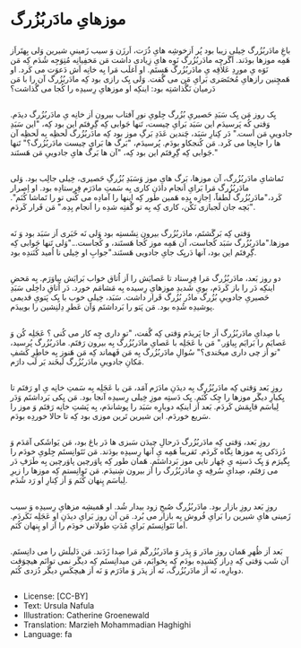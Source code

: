 # موزهایِ مادَربُزُرگ

##
باغِ مادَربُزُرگ خِیلی زیبا بود پُر اَزخوشِه هایِ ذُرَت، اَرزَن وَ سیب زَمینیِ شیرین وَلی بِهتَراَز هَمِه موزها بودَند. اَگَرچِه مادَربُزُرگ نَوِه هایِ زِیادی داشت مَن مَخفِیانِه مُتِوَجِه شُدَم کِه مَن نَوَه یِ مورِدِ عَلاقِه یِ مادَربُزُرگ هَستَم. او اَغلَب مَرا بِه خانِه اَش دَعوَت می کَرد. او هَمچِنین رازهایِ مُختَصَری بَرایِ مَن می گُفت. وَلی یِک رازی بود کِه مادَربُزُرگ آن را با مَن دَرمیان نَگُذاشتِه بود: اینکِه او موزهایِ رِسیدِه را کُجا می گُذاشت؟

##
یِک روز مَن یِک سَبَدِ حَصیریِ بُزُرگ جِلویِ نورِ آفتاب بیرون اَز خانِه یِ مادَربُزُرگ دیدَم. وَقتی کُه پَرسیدَم این سَبَد بَرایِ چیست، تَنها جَوابی کِه گِرِفتَم این بود کِه، "این سَبَدِ جادوییِ مَن اَست." دَر کِنارِ سَبَد، چَندین عَدَدِ بَرگِ موز بود کِه مادَربُزُرگ لَحظِه بِه لَحظِه آن ها را جابِجا می کَرد. مَن کُنجکاو بودَم. پُرسیدَم، "بَرگ ها بَرایِ چیست مادَربُزُرگ؟" تَنها جَوابی کِه گِرِفتَم این بود کِه، "آن ها بَرگ هایِ جادوییِ مَن هَستَند."

##
تَماشایِ مادَربُزُرگ، آن موزها، بَرگ هایِ موز وَسَبَدِ بُزُرگِ حَصیری، خِیلی جالِب بود. وَلی مادَربُزُرگ مَرا بَرایِ اَنجام دادَنِ کاری بِه سَمتِ مادَرَم فِرِستادِه بود. او اِصرار کَرد،"مادَربُزُرگ لُطفاََ، اِجازِه بِدِه هَمین طور کِه اینها را آمادِه می کُنی تو را تَماشا کُنَم". "بَچه جان لَجبازی نَکُن، کاری کِه بِه تو گُفتِه شدِه را اَنجام بِدِه." مَن فَرار کَردَم.

##
وَقتی کِه بَرگَشتَم، مادَربُزُرگ بیرون نِشَستِه بود وَلی نَه خَبَری اَز سَبَد بود وَ نَه موزها."مادَربُزُرگ سَبَد کُجاست، آن هَمِه موز کُجا هَستَند، و کُجاست..."وَلی تَنها جَوابی کِه گِرِفتَم این بود، آنها دَریِک جایِ جادویی هَستَند."جوابِ او خِیلی نا اُمید کُنَندِه بود.

##
دو روز بَعد، مادَربُزُرگ مَرا فِرِستاد تا عَصایَش را اَز اُتاق خواب بَرایَش بیاوَرَم. بِه مَحضِ اینکِه دَر را باز کَردَم، بویِ شَدیدِ موزهایِ رِسیده بِه مَشامَم خورد. دَر اُتاقِ داخِلی سَبَدِ حَصیریِ جادوییِ بُزُرگ مادُر بُزُرگ قَرار داشت. سَبَد، خِیلی خوب با یِک پَتویِ قدیمی پوشیدِه شُدِه بود. مَن پَتو را بَرداشتَم وَآن عَطرِ دِلنِشین را بوییدَم.

##
با صِدایِ مادَربُزُرگ اَز جا پَریدَم وَقتی کِه گُفت، "تو داری چِه کار می کُنی ؟ عَجَلِه کُن وَ عَصایَم را بَرایَم بِیاوَر." مَن با عَجَلِه با عَصایِ مادَربُزُرگ بِه بیرون رَفتَم. مادَربُزُرگ پُرسید، "تو اَز چی داری میخَندی؟" سُوالِ مادَربُزُرگ بِه مَن فَهماند کِه مَن هَنوز بِه خاطِرِ کَشفِ مَکانِ جادوییِ مادَربُزُرگ لَبخَند بَر لَب دارَم.

##
روزِ بَعد وَقتی کِه مادَربُزُرگ بِه دیدَنِ مادَرَم آمَد، مَن با عَجَلِه بِه سَمتِ خانِه یِ او رَفتَم تا یِکبارِ دیگَر موزها را چِک کُنَم. یِک دَستِه موزِ خِیلی رِسیدِه آنجا بود. مَن یِکی بَرداشتَم وَدَر لِباسَم قایِمَش کَردَم. بَعد اَز اینکِه دوبارِه سَبَد را پوشاندَم، بِه پَشتِ خانِه رَفتَم وَ موز را سَریع خوردَم. این شیرین تَرین موزی بود کِه تا حالا خوردِه بودَم.

##
روزِ بَعد، وَقتی کِه مادَربُزُرگ دَرحالِ چیدَن سَبزی ها دَر باغ بود، مَن یَواشَکی آمَدَم وَ دُزدَکی بِه موزها نِگاه کَردَم. تَقریباََ هَمِه یِ آنها رِسیدِه بودَند. مَن نَتَوانِستَم جِلویِ خودَم را بِگیرَم وَ یِک دَستِه یِ چَهار تایی موز بَرداشتَم. هَمان طور کِه پاوَرچین پاوَرچین بِه طَرَفِ دَر می رَفتَم، صِدایِ سُرفِه یِِ مادَربُزُرگ را اَز بیرون شِنیدَم. مَن تَوانِستم کِه موزها را زیرِ لِباسَم پِنهان کُنَم وَ اَز کِنارِ او رَد شُدَم.

##
روزِ بَعد روزِ بازار بود. مادَربُزُرگ صُبحِ زود بیدار شُد. او هَمیشِه مزهایِ رِسیدِه وَ سیب زَمینی هایِ شیرین را بَرایِ فُروش بِه بازار می بُرد. مَن آن روز بَرایِ دیدَنِ او عَجَلِه نَکَردَم. اَما نَتَوانِستَم بَرایِ مُدَتِ طولانی خودَم را اَز او پِنهان کُنَم.

##
بَعد اَز ظُهرِ هَمان روز مادَر وَ پِدَر وَ مادَربُزُرگَم مَرا صِدا زَدَند. مَن دَلیلَش را می دانِستَم. آن شَب وَقتی کِه دِراز کِشیدِه بودَم کِه بِخوابَم، مَن میدانِستَم کِه دیگَر نمی توانَم هیچوَقت دوبارِه، نَه اَز مادَربُزُرگ، نَه اَز پدَر وَ مادَرَم وَ نَه اَز هیچکَسِ دیگَر دُزدی کُنَم.

##
* License: [CC-BY]
* Text: Ursula Nafula
* Illustration: Catherine Groenewald
* Translation: Marzieh Mohammadian Haghighi
* Language: fa
